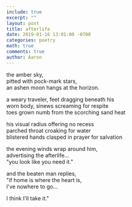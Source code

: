 ```yaml
---
include: true
excerpt: ""
layout: post
title: afterlife
date: 2019-01-16 13:01:00 -0700
categories: poetry 
math: true
comments: true
author: Aaron
---
```



the amber sky,  
pitted with pock-mark stars,  
an ashen moon hangs at the horizon.  

a weary traveler, feet dragging beneath his  
worn body, sinews screaming for respite  
toes grown numb from the scorching sand heat  

his visual radius offering no recess  
parched throat croaking for water  
blistered hands clasped in prayer for salvation  

the evening winds wrap around him,  
advertising the afterlife...  
"you look like you need it."  

and the beaten man replies,  
"if home is where the heart is,  
I've nowhere to go...  

I think I'll take it."